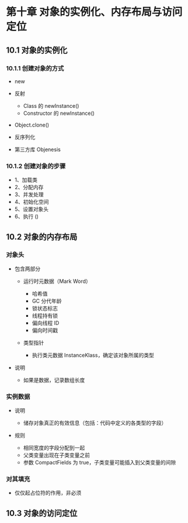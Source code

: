 # 第十章 对象的实例化、内存布局与访问定位

## 10.1 对象的实例化

### 10.1.1 创建对象的方式

- new
- 反射

	- Class 的 newInstance()
	- Constructor 的 newInstance()

- Object.clone()
- 反序列化
- 第三方库 Objenesis

### 10.1.2 创建对象的步骤

- 1、加载类
- 2、分配内存
- 3、并发处理
- 4、初始化空间
- 5、设置对象头
- 6、执行 <init>()

## 10.2 对象的内存布局

### 对象头

- 包含两部分

	- 运行时元数据（Mark Word）

		- 哈希值
		- GC 分代年龄
		- 锁状态标志
		- 线程持有锁
		- 偏向线程 ID
		- 偏向时间戳

	- 类型指针

		- 执行类元数据 InstanceKlass，确定该对象所属的类型

- 说明

	- 如果是数据，记录数组长度

### 实例数据

- 说明

	- 储存对象真正的有效信息（包括：代码中定义的各类型的字段）

- 规则

	- 相同宽度的字段分配到一起
	- 父类变量出现在子类变量之前
	- 参数 CompactFields 为 true，子类变量可能插入到父类变量的间隙

### 对其填充

- 仅仅起占位符的作用，非必须

## 10.3 对象的访问定位

